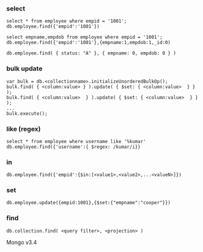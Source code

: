 ### select

  ```
  select * from employee where empid = '1001';
  db.employee.find({'empid':'1001'})
  ```
  
  ```
  select empname,empdob from employee where empid = '1001';
  db.employee.find({'empid':'1001'},{empname:1,empdob:1,_id:0)
  ```
  
  ```
  db.employee.find( { status: "A" }, { empname: 0, empdob: 0 } )
  ```

### bulk update


  ```
  var bulk = db.<collectionname>.initializeUnorderedBulkOp();
  bulk.find( { <column:value> } ).update( { $set: { <column:value>  } } );
  bulk.find( { <column:value>  } ).update( { $set: { <column:value>  } } );
  ...
  bulk.execute();
  ```
  
  
### like (regex)

  ```
  select * from employee where username like '%kumar'
  db.employee.find({'username':{ $regex: /kumar/i}}
  ```
  
### in 

  ```
  db.employee.find({'empid':{$in:[<value1>,<value2>,...<valueN>]})
  ```
  
### set

  ```
  db.employee.update({empid:1001},{$set:{"empname":"cooper"}})
  ```
   
### find

  ```
  db.collection.find( <query filter>, <projection> )
  ```
  
  
  Mongo v3.4

